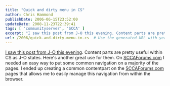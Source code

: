 ```yaml
---
title: "Quick and dirty menu in CS"
author: Chris Hammond
publishDate: 2006-06-15T23:52:00
updateDate: 2008-11-23T22:39:41
tags: [ 'communityserver', 'SCCA' ]
excerpt: "I saw this post from J-O this evening. Content parts are pretty useful within CS as J-O states. Here's another great use for them. On SCCAForums.com I needed an easy way to put some common navigation on a majority of the pages. I ended up creating a common contentpart on the SCCAForums.com pages that allows me to easily manage this navigation from within the browser. Posted from..."
url: /2006/quick-and-dirty-menu-in-cs  # Use the generated URL with year
---
```

<p><a href="https://weblogs.asp.net/joeriksson/archive/2006/06/16/CS2_3A00_-Duplicated-Content-throughout-your-site-with-Content-Parts.aspx">I saw this post from J-O this evening</a>. Content parts are pretty useful within CS as J-O states. Here's another great use for them. On <a href="https://sccaforums.com">SCCAForums.com</a> I needed an easy way to put some common navigation on a majority of the pages. I ended up creating a common contentpart on the <a href="https://sccaforums.com">SCCAForums.com</a> pages that allows me to easily manage this navigation from within the browser.</p> 
